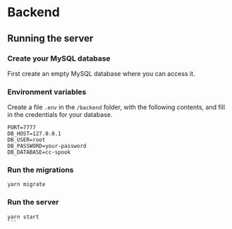 # Backend

## Running the server

### Create your MySQL database

First create an empty MySQL database where you can access it.

### Environment variables

Create a file `.env` in the `/backend` folder, with the following contents, and fill in the credentials for your database.

```
PORT=7777
DB_HOST=127.0.0.1
DB_USER=root
DB_PASSWORD=your-password
DB_DATABASE=cc-spook
```

### Run the migrations

```
yarn migrate
```

### Run the server

````
yarn start
```